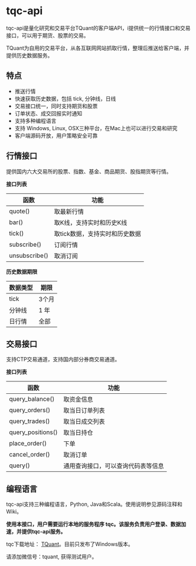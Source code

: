 # tqc-api

tqc-api是量化研究和交易平台TQuant的客户端API，i提供统一的行情接口和交易接口，可以用于期货、股票的交易。

TQuant为自用的交易平台，从各互联网网站抓取行情，整理后推送给客户端，并提供历史数据服务。

## 特点

* 推送行情
* 快速获取历史数据，包括 tick, 分钟线，日线
* 交易接口统一，同时支持期货和股票
* 订单状态、成交回报实时通知
* 支持多种编程语言
* 支持 Windows, Linux, OSX三种平台，在Mac上也可以进行交易和研究
* 客户端源码开放，用户策略安全可靠

## 行情接口

提供国内六大交易所的股票、指数、基金、商品期货、股指期货等行情。

**接口列表**

| 函数            | 功能                |
| ------------- | ----------------- |
| quote()       | 取最新行情             |
| bar()         | 取K线，支持实时和历史K线     |
| tick()        | 取tick数据，支持实时和历史数据 |
| subscribe()   | 订阅行情              |
| unsubscribe() | 取消订阅              |

**历史数据期限**

| 数据类型 | 期限   |
| ---- | ---- |
| tick | 3个月  |
| 分钟线  | 1 年  |
| 日行情  | 全部   |


## 交易接口

支持CTP交易通道，支持国内部分券商交易通道。

**接口列表**

| 函数                | 功能                |
| ----------------- | ----------------- |
| query_balance()   | 取资金信息             |
| query_orders()    | 取当日订单列表           |
| query_trades()    | 取当日成交列表           |
| query_positions() | 取当日持仓             |
| place_order()     | 下单                |
| cancel_order()    | 取消订单              |
| query()           | 通用查询接口，可以查询代码表等信息 |



## 编程语言
tqc-api支持三种编程语言，Python, Java和Scala。使用说明参见源码注释和Wiki。



**使用本接口，用户需要运行本地的服务程序 tqc。该服务负责用户登录、数据加速，并提供tqc-api服务。**

tqc下载地址： [TQuant](http://tquant.oicp.net/tqc)。目前只发布了Windows版本。

请添加微信号：tquant, 获得测试用户。